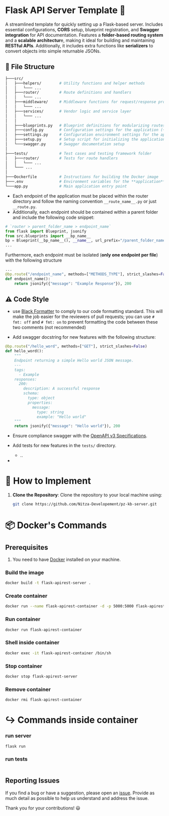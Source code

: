 # Flask API Server Template 🚀
A streamlined template for quickly setting up a Flask-based server. Includes essential configurations, **CORS** setup, blueprint registration, and **Swagger integration** for API documentation. Features a **folder-based routing system** and a **scalable architectur**e, making it ideal for building and maintaining **RESTful APIs**. Additionally, it includes extra functions like **serializers** to convert objects into simple returnable JSONs.

## 🌳 File Structure

```bash
├───src/
│   ├───helpers/        # Utility functions and helper methods
│   │   └─── ...
│   ├───router/         # Route definitions and handlers
│   │   └─── ...
│   ├───middleware/     # Middleware functions for request/response processing
│   │   └─── ...
│   ├───services/       # Vendor logic and service layer
│   │   └─── ...
│   │
│   ├───blueprints.py   # Blueprint definitions for modularizing routes
│   ├───config.py       # Configuration settings for the application (++env)
│   ├───settings.py     # Configuration environment settings for the application
│   ├───setup.py        # Setup script for initializing the application
│   └───swagger.py      # Swagger documentation setup
│
├───tests/              # Test cases and testing framework folder
│   ├───router/         # Tests for route handlers
│   │   └─── ...
│   └─── ...
│
├───Dockerfile          # Instructions for building the Docker image
├───.env                # Environment variables for the **application**
└───app.py              # Main application entry point
```

- Each endpoint of the application must be placed within the router directory and follow the naming convention `__route_name__.py` or just `__route.py`.
- Additionally, each endpoint should be contained within a parent folder and include the following code snippet:

```python
# `router > parent_folder_name > endpoint_name`
from flask import Blueprint, jsonify
from src.blueprints import __bp_name__
bp = Blueprint(__bp_name__(), __name__, url_prefix="/parent_folder_name")
...
```

Furthermore, each endpoint must be isolated (**only one endpoint per file**) with the following structure

```python
...
@bp.route("/endpoint_name", methods=["METHODS_TYPE"], strict_slashes=False)
def endpoint_name():
    return jsonify({"message": "Example Response"}), 200
```

## ⚠️ Code Style

- use [Black Formatter](https://marketplace.visualstudio.com/items?itemName=ms-python.black-formatter) to comply to our code formatting standard. This will make the job easier for the reviewers of pull requests; you can use `# fmt: off` and `# fmt: on` to prevent formatting the code between these two comments (not recommended)

- Add swagger docstring for new features with the following structure:

```python
@bp.route("/hello_word", methods=["GET"], strict_slashes=False)
def hello_word():
    """
    Endpoint returning a simple Hello world JSON message.
    ---
    tags:
      - Example
    responses:
      200:
        description: A successful response
        schema:
          type: object
          properties:
            message:
              type: string
              example: "Hello world"
    """
    return jsonify({"message": "Hello world"}), 200
```

- Ensure compliance swagger with the [OpenAPI v3 Specifications](https://swagger.io/specification/v3/).

- Add tests for new features in the `tests/` directory.

  - ..

- <!-- TODO -->

# 📂 How to Implement

1. **Clone the Repository**: Clone the repository to your local machine using:

   ```bash
   git clone https://github.com/Nitza-Developement/pz-kb-server.git
   ```

# 📦 Docker's Commands

## Prerequisites

1. You need to have [Docker](https://docs.docker.com/) installed on your machine.

### Build the image

```bash
docker build -t flask-apirest-server .
```

### Create **container**

```bash
docker run --name flask-apirest-container -d -p 5000:5000 flask-apirest-server
```

<!-- Build & Create dev container  -->
<!-- docker build -t flask-apirest-container . && docker run --name flask-apirest-server -d -p 5000:5000 flask-apirest-container -->

### Run container

```bash
docker run flask-apirest-container
```

### Shell inside container

```bash
docker exec -it flask-apirest-container /bin/sh
```

### Stop container

```bash
docker stop flask-apirest-server
```

### Remove container

```bash
docker rmi flask-apirest-container
```

# ↪️ Commands inside container

### run server

```bash
flask run
```

### run tests

```bash

```

## Reporting Issues

If you find a bug or have a suggestion, please open an [issue](https://github.com/albertolicea00/flask-apirest-template/issues). Provide as much detail as possible to help us understand and address the issue.

Thank you for your contributions! 😃
